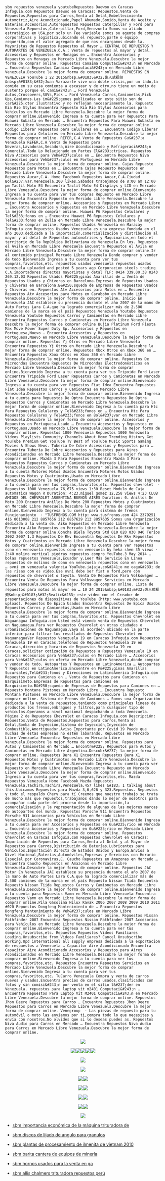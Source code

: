 
```
sbm repuestos venezuela youtubeRepuestos Daewoo en Caracas Infoguia.com Repuestos Daewoo en Caracas: Repuestos,Venta de Repuestos,Repuestos para Carros,Venta al Detal,Embellecimiento Automotriz,Aire Acondicionado,Papel Ahumado,Sonido,Venta de Aceite y Baterías,Accesorios,Autorepuestos Repuestos Caterpillar y Ford para Venezuela Repuestos,Caterpillar,Ford,Venezuela Somos su aliado estratégico en USA,por solo un Fee variable somos su agente de compras corporativas y logística,ubicando el repuesto,parte o equipo requerido,con el valor agregado de que nos encargamos desde la. Mayoristas de Repuestos Repuestos al Mayor … CENTRAL DE REPUESTOS Y AUTOPARTES DE VENEZUELA,C.A.: Venta de repuestos al mayor y detal. Accesorios y Repuestos en Monagas en … Encuentra Accesorios y Repuestos en Monagas en Mercado Libre Venezuela.Descubre la mejor forma de comprar online. Repuestos Canaima Computaci&#243;n en Mercado … Encuentra Repuestos Canaima Computaci&#243;n en Mercado Libre Venezuela.Descubre la mejor forma de comprar online. REPUESTOS EN VENEZUELA YouTube 1 22 2015&nbsp;&#0183;&#32;嵌入式视频&nbsp;&#0183;&#32;Juan Varazarte vive una doble crisis,por un lado,la comida en su casa comienza a escasear y de otro,no tiene un medio de sustento porque el cami&#243;n … Ford Venezuela Autos,Crossovers,SUVs,Pick … Ford Venezuela Carros,Camionetas,Pick Ups,Camiones.Las im&#225;genes publicadas en este sitio son de car&#225;cter ilustrativo y no reflejan necesariamente la. Repuesto Kia Rio Stylus Encuentra Repuesto Kia Rio Stylus Accesorios para Vehículos en Mercado Libre Venezuela.Descubre la mejor forma de comprar online.Bienvenido Ingresa a tu cuenta para ver Repuestos Para Huawei Subasta en Mercado … Encuentra Repuestos Para Huawei Subasta en Mercado Libre Venezuela.Descubre la mejor forma de comprar online. Codigo Liberar Repuestos para Celulares en … Encuentra Codigo Liberar Repuestos para Celulares en Mercado Libre Venezuela.Descubre la mejor forma de comprar online. REFER,C.A Venta de Repuestos Gu&#237;a Venezuela REFER,C.A Venta de Repuestos para Neveras,Lavadoras,Secadora,Aire Acondicionado y Refrigeraci&#243;n Comercial.Todo Lo Relacionado en Partes El&#233;ctricas. Repuestos Niva Accesorios para Veh&#237;culos en … Encuentra Repuestos Niva Accesorios para Veh&#237;culos en Portuguesa en Mercado Libre Venezuela.Descubre la mejor forma de comprar online. Cajas Repuesto Repuestos para Motos en … Encuentra Cajas Repuesto Repuestos en Mercado Libre Venezuela.Descubre la mejor forma de comprar online. Repuestos Aucar,C.A. Home Facebook Repuestos Aucar,C.A.Ciudad Bol&#237;var,Venezuela.200 likes.Sabados trabajamos de 8:00 am 12:00 pm Tactil Moto E4 Encuentra Tactil Moto E4 Displays y LCD en Mercado Libre Venezuela.Descubre la mejor forma de comprar online.Bienvenido Ingresa a tu cuenta para ver tus compras Repuesto en Mercado Libre Venezuela Encuentra Repuesto en Mercado Libre Venezuela.Descubre la mejor forma de comprar online. Accesorios y Repuestos en Mercado Libre … Encuentra Accesorios y Repuestos en Mercado Libre Venezuela.Descubre la mejor forma de comprar online. Huawei P6 Repuestos Celulares y Tel&#233;fonos en … Encuentra Huawei P6 Repuestos Celulares y Tel&#233;fonos en Zulia en Mercado Libre Venezuela.Descubre la mejor forma de comprar online. Repuestos Usados Venezuela en Maracay Infoguia.com Repuestos Usados Venezuela es una empresa fundada en el año 2003,dedicada a la importación,comercialización y distribución al mayor y al detal de Repuestos automotrices y Maquinarias,en todo el territorio de la República Bolivariana de Venezuela.En los. Repuestos el Ávila en Mercado Libre Venezuela Encuentra Repuestos el Ávila en Mercado Libre Venezuela.Descubre la mejor forma de comprar online.Ir al contenido principal Mercado Libre Venezuela Donde comprar y vender de todo Bienvenido Ingresa a tu cuenta para ver tus compras,favoritos,etc. repuestos usados venezuela repuestos usados venezuela uploaded and posted 5 years ago Corporacion steels trading C.A.importadores directos mayoristas y detal TLF: 0424 339.00.38 0243 269.12.03 Repuestos Usados P&#225;ginas Amarillas de … Venta de Repuestos Usados y Chiveras en Barcelona.Empresas de Repuestos Usados y Chiveras en Barcelona.B&#250;squeda de Empresas de Repuestos Usados y Chiveras en. Repuestos Atv Accesorios para Motos en … Encuentra Repuestos Atv Accesorios para Motos en Carabobo en Mercado Libre Venezuela.Descubre la mejor forma de comprar online. Inicio En Venezuela JAC establece su presencia durante el año 2007 de la mano de Auto Partes Lara C.A.que ha logrado comercializar más de 2.500 camiones de la marca en el país Repuestos Venezuela Youtube Repuestos Venezuela Youtube Repuestos Carros y Camionetas en Mercado Libre Encuentra Repuestos Carros y Camionetas en Mercado Libre Venezuela Descubre la mejor forma de comprar online Bujia Platinum Ford Fiesta Max Move Power Super Duty Sp. Accesorios y Repuestos en Portuguesa,Nuevo … Encuentra Accesorios y Repuestos en Portuguesa,Nuevo en Mercado Libre Venezuela.Descubre la mejor forma de comprar online. Repuestos Yj Otros en Mercado Libre Venezuela Encuentra Repuestos Yj Otros en Mercado Libre Venezuela.Descubre la mejor forma de comprar online. Repuestos Xbox Otros en Xbox 360 en … Encuentra Repuestos Xbox Otros en Xbox 360 en Mercado Libre Venezuela.Descubre la mejor forma de comprar online. Repuestos De Microondas Encuentra Repuestos De Microondas Electrodomésticos en Mercado Libre Venezuela.Descubre la mejor forma de comprar online.Bienvenido Ingresa a tu cuenta para ver tus Tripoide Ford Laser Encuentra Tripoide Ford Laser Repuestos Carros y Camionetas en Mercado Libre Venezuela.Descubre la mejor forma de comprar online.Bienvenido Ingresa a tu cuenta para ver Repuestos Fiat Idea Encuentra Repuestos Fiat Idea Repuestos Carros y Camionetas en Mercado Libre Venezuela.Descubre la mejor forma de comprar online.Bienvenido Ingresa a tu cuenta para Repuestos De Optra Encuentra Repuestos De Optra Repuestos Carros y Camionetas en Mercado Libre Venezuela.Descubre la mejor forma de comprar online.Bienvenido Ingresa a tu cuenta para Htc Para Repuestos Celulares y Tel&#233;fonos en … Encuentra Htc Para Repuestos Celulares y Tel&#233;fonos en Bol&#237;var en Mercado Libre Venezuela.Descubre la mejor forma de comprar online. Accesorios y Repuestos en Portuguesa,Usado … Encuentra Accesorios y Repuestos en Portuguesa,Usado en Mercado Libre Venezuela.Descubre la mejor forma de comprar online. Repuestos 1000 Venezuela Repuestos 1000 Venezuela Videos Playlists Community Channels About Home Trending History Get YouTube Premium Get YouTube TV Best of YouTube Music Sports Gaming Movies & Shows News. Tuberia De Cobre Accesorios y Repuestos para … Encuentra Tuberia De Cobre Accesorios y Repuestos para Aires Acondicionados en Mercado Libre Venezuela.Descubre la mejor forma de comprar online. Mazda 3 Para Repuestos Encuentra Mazda 3 Para Repuestos Repuestos Carros y Camionetas en Mercado Libre Venezuela.Descubre la mejor forma de comprar online.Bienvenido Ingresa a tu cuenta Motores Motos Usados Encuentra Motores Motos Usados Repuestos Motos y Cuatrimotos,Usado en Mercado Libre Venezuela.Descubre la mejor forma de comprar online.Bienvenido Ingresa a tu cuenta para ver tus compras,favoritos,etc. Repuestos chevrolet  · Repuestos 1000 Venezuela 76,675 views 1:30 Reset Modulo de Caja automatica Wagon R Duration: 4:23.miguel gomez 12,258 views 4:23 CLUB AMIGOS DEL CHEVROLET ARGENTINA BUENOS AIRES Duration: 0. Anillos De Moto 200 Encuentra Anillos De Moto 200 Repuestos Motos y Cuatrimotos en Mercado Libre Venezuela.Descubre la mejor forma de comprar online.Bienvenido Ingresa a tu cuenta para sistema de frenos Funcionamiento  · "TUSFRENOS.COM http: www.tusfrenos.com 424 2379251 416 8013008 212 8857656 212 8857629 212 8857635 Somos una Organización dedicada a la venta de. Aiko Repuestos en Mercado Libre Venezuela Encuentra Aiko Repuestos en Mercado Libre Venezuela.Descubre la mejor forma de comprar online.Concha Biela Toyota Std 010 020 030 040 Terios 2002 2007 1.3 Repuestos De Rkv Encuentra Repuestos De Rkv Repuestos Motos y Cuatrimotos en Mercado Libre Venezuela.Descubre la mejor forma de comprar online.Bienvenido Ingresa a tu cuenta para ver repuestos cono en venezuela repuestos cono en venezuela by heka shen 35 views · 2:40 molino vertical piedras repuestos compro YouTube.3 May 2014 … bolas repuestos Venezuela,Ecuador y.Leer Más Servicio En Línea repuestos de molinos de cono en venezuela repuestos cono en venezuela … ovni en venezuela valencia YouTube.jajaja,co&#241;o me cagu&#233; de las risas con es video.Ese ovni debe ser fiat o ford,pero con repuestos de chevrolet o toyota. Venta De Repuestos Para Volkswagen … Encuentra Venta De Repuestos Para Volkswagen Servicios en Mercado Libre Venezuela.Descubre la mejor forma de comprar online. Lista de repuestos para motos al mayor en … 10 24 2015&nbsp;&#0183;&#32;嵌入式视频&nbsp;&#0183;&#32;Realic&#233; este video con el Creador de presentaciones de diapositivas de YouTube (http: www.youtube.com upload). Repuestos De Epica Usados Encuentra Repuestos De Epica Usados Repuestos Carros y Camionetas,Usado en Mercado Libre Venezuela.Descubre la mejor forma de comprar online.Bienvenido Ingresa a tu cuenta para ver tus compras,favoritos,etc. Repuestos Chevrolet en Naguanagua Infoguia.com Usted está viendo venta de Repuestos Chevrolet en Naguanagua.Para ver Repuestos Chevrolet en otras ciudades o urbanizaciones de Naguanagua,vaya al acordeón ubicado en la parte inferior para filtrar los resultados de Repuestos Chevrolet en NaguanaguaVer Repuestos Venezuela 19 en Caracas Infoguia.com Repuestos Venezuela 19 en Caracas,teléfonos de Repuestos Venezuela 19 en Caracas,dirección y horarios de Repuestos Venezuela 19 en Caracas,solicitar cotización de Repuestos a Repuestos Venezuela 19 en Caracas Accesorios para Veh&#237;culos en Mercado Libre … Accesorios para Veh&#237;culos en oferta en Mercado Libre Venezuela,donde comprar y vender de todo. Autopartes Y Repuestos en LatinoAmerica … Autopartes Y Repuestos en LatinoAmerica.Encuentre en P&#225;ginas Amarillas Sucursales,Tel&#233;fonos y Direcciones en LatinoAmerica Infoguia.com Repuestos para Camiones en … Venta de Repuestos para Camiones en Barquisimeto.Empresas de Repuestos para Camiones en Barquisimeto.B&#250;squeda de Empresas de Repuestos para Camiones en … Repuesto Montana Pistones en Mercado Libre … Encuentra Repuesto Montana Pistones en Mercado Libre Venezuela.Descubre la mejor forma de comprar online. Sistema de Frenos de Camiones … Somos una Organización dedicada a la venta de repuestos,teniendo como principales líneas de productos los frenos,embragues y filtros,para cualquier tipo de vehículos.Operamos a nivel nacional despachando a toda Venezuela. Página 2 de Repuestos Chevrolet en Caracas Infoguia.com Descripción: Repuestos,Venta de Repuestos,Repuestos para Carros,Venta al Detal,Bomba de Inyección,Sistema de Inyección,Inyección de Combustible,Amortiguador.Aviso Importante por Covid 19 Puede que muchas de éstas empresas no estén laborando. Repuestos en Mercado Libre Venezuela Encuentra Repuestos en Mercado Libre Venezuela.Descubre la mejor forma de comprar online. Repuestos para Autos y Camionetas en Mercado … Encontr&#225; Repuestos para Autos y Camionetas en Mercado Libre Argentina.Descubr&#237; la mejor forma de comprar online. Repuestos Bera X1 Encuentra Repuestos Bera X1 Repuestos Motos y Cuatrimotos en Mercado Libre Venezuela.Descubre la mejor forma de comprar online.Bienvenido Ingresa a tu cuenta para ver Repuesto en Mercado Libre Venezuela Encuentra Repuesto en Mercado Libre Venezuela.Descubre la mejor forma de comprar online.Bienvenido Ingresa a tu cuenta para ver tus compras,favoritos,etc. Mazda Repuestos Venezuela Home Facebook Mazda Repuestos Venezuela,Tachira,Tachira,Venezuela.457 likes &#183; 1 talking about this.Ubicamos Repuestos para Mazda 3,6,626 y 323.Repuestos. Repuestos y todo el respaldo Chery para tí Creemos que nuestro trabajo se trata de mucho más que repuestos,trabajamos dando lo mejor de nosotros para acompañar cada parte del proceso desde la importación,la comercialización y la representación de algunas de las mejores marcas de autopartes del mundo. Repuestos Porsche 911 Encuentra Repuestos Porsche 911 Accesorios para Vehículos en Mercado Libre Venezuela.Descubre la mejor forma de comprar online.Bienvenido Ingresa a tu cuenta para ver Accesorios y Repuestos en Gu&#225;rico en Mercado … Encuentra Accesorios y Repuestos en Gu&#225;rico en Mercado Libre Venezuela.Descubre la mejor forma de comprar online. Repuestos Chevrolet en Caracas Infoguia.com Repuestos Chevrolet en Caracas: Importación de Repuestos para Carros,Venta al Detal y al Mayor de Repuestos para Carros,Distribución de Baterías,Lubricantes para Vehículos,Importación Directa de Estados Unidos y Europa,Envíos a Nivel Nacional,Baterías,Automóviles,Empresas y Servicios con Horario Especial por Coronavirus,C. Caucho Repuestos en Amazonas en Mercado … Encuentra Caucho Repuestos en Amazonas en Mercado Libre Venezuela.Descubre la mejor forma de comprar online. Repuestos JAC Motor En Venezuela JAC establece su presencia durante el año 2007 de la mano de Auto Partes Lara C.A.que ha logrado comercializar más de 2.500 camiones de la marca en el país Repuesto Nissan Tiida Encuentra Repuesto Nissan Tiida Repuestos Carros y Camionetas en Mercado Libre Venezuela.Descubre la mejor forma de comprar online.Bienvenido Ingresa a tu cuenta para Repuestos Vamn en Mercado Libre Venezuela Encuentra Repuestos Vamn en Mercado Libre Venezuela.Descubre la mejor forma de comprar online.Pila Gasolina Hilux Kavak 2006 2007 2008 2009 2010 2011 #020 Repuestos Dongfeng Mantenimiento de … Encuentra Repuestos Dongfeng Mantenimiento de Veh&#237;culos en Mercado Libre Venezuela.Descubre la mejor forma de comprar online. Repuestos Nissan Pathfinder 2007 Encuentra Repuestos Nissan Pathfinder 2007 Accesorios para Vehículos en Mercado Libre Venezuela.Descubre la mejor forma de comprar online.Bienvenido Ingresa a tu cuenta para ver tus compras,favoritos,etc. Repuestos Repuestos Videos Familiares Loading.Unsubscribe from Videos Familiares? Cancel Unsubscribe Working.Upd international all supply empresa dedicada a la exportacion de respuestos a Venezuela … Capacitor Aire Acondicionado Encuentra Capacitor Aire Acondicionado Accesorios y Repuestos para Aires Acondicionados en Mercado Libre Venezuela.Descubre la mejor forma de comprar online.Bienvenido Ingresa a tu cuenta para ver tus compras,favoritos,etc. Repuestos Encuentra Repuestos Servicios en Mercado Libre Venezuela.Descubre la mejor forma de comprar online.Bienvenido Ingresa a tu cuenta para ver tus compras,favoritos,etc. TuCarro Venezuela Compra y venta de carros nuevos y usados.Encuentra precios de carros usados,clasificados con fotos y sin comisi&#243;n por venta en el sitio l&#237;der en Venezuela. repuestos para laptop vit m2401 Computaci&#243;n … Encuentra Repuestos Para Laptop Vit M2401 Computaci&#243;n en Mercado Libre Venezuela.Descubre la mejor forma de comprar online. Repuestos Jhon Deere Repuestos para Carros … Encuentra Repuestos Jhon Deere Repuestos para Carros en Mercado Libre Venezuela.Descubre la mejor forma de comprar online. Venegroup  · Las piezas de repuesto para tu automóvil o moto las enviamos por ti,compra todo lo que necesites y envía con nosotros.No olvides que si lo deseas puedes as. Repuestos Niva Audio para Carros en Mercado … Encuentra Repuestos Niva Audio para Carros en Mercado Libre Venezuela.Descubre la mejor forma de comprar online. 
```

<div align="center">

<a href="https://es-crusher.shibang-china.com/github&k=sbm+repuestos+venezuela+youtube"><img src="https://static.shibang-china.com/es/crusher/logo.jpg"></a>

<a href="https://es-crusher.shibang-china.com/github&k=sbm+repuestos+venezuela+youtube"><img src="https://static.shibang-china.com/es/crusher/index.jpg"></a><a href="https://es-crusher.shibang-china.com/material.htmlgithub&k=sbm+repuestos+venezuela+youtube"><img src="https://static.shibang-china.com/es/crusher/material.jpg"></a><a href="https://es-crusher.shibang-china.com/application.htmlgithub&k=sbm+repuestos+venezuela+youtube"><img src="https://static.shibang-china.com/es/crusher/application.jpg"></a><a href="https://es-crusher.shibang-china.com/aboutus.htmlgithub&k=sbm+repuestos+venezuela+youtube"><img src="https://static.shibang-china.com/es/crusher/aboutus.jpg"></a><a href="https://es-crusher.shibang-china.com/contact.htmlgithub&k=sbm+repuestos+venezuela+youtube"><img src="https://static.shibang-china.com/es/crusher/contact.jpg"></a>

<a href="https://es-crusher.shibang-china.com/github&k=sbm+repuestos+venezuela+youtube"><img src="https://static.shibang-china.com/es/crusher/banner.jpg"></a>

<a href="https://swt.shibang-china.com/github&k=sbm+repuestos+venezuela+youtube"><img src="https://static.shibang-china.com/es/crusher/text.jpg"></a>

<a href="https://swt.shibang-china.com/github&k=sbm+repuestos+venezuela+youtube"><img src="https://static.shibang-china.com/es/crusher/chat.jpg"></a><a href="https://es-crusher.shibang-china.com/contact.htmlgithub&k=sbm+repuestos+venezuela+youtube"><img src="https://static.shibang-china.com/es/crusher/message.jpg"></a>

<a href="https://es-crusher.shibang-china.com/products/pe.htmlgithub&k=sbm+repuestos+venezuela+youtube"><img src="https://static.shibang-china.com/es/crusher/pe.jpg"></a><a href="https://es-crusher.shibang-china.com/products/pf.htmlgithub&k=sbm+repuestos+venezuela+youtube"><img src="https://static.shibang-china.com/es/crusher/pf.jpg"></a>

<a href="https://es-crusher.shibang-china.com/products/hpt.htmlgithub&k=sbm+repuestos+venezuela+youtube"><img src="https://static.shibang-china.com/es/crusher/hpt.jpg"></a><a href="https://es-crusher.shibang-china.com/products/vsi.htmlgithub&k=sbm+repuestos+venezuela+youtube"><img src="https://static.shibang-china.com/es/crusher/vsi.jpg"></a>

<a href="https://es-crusher.shibang-china.com/products/klv.htmlgithub&k=sbm+repuestos+venezuela+youtube"><img src="https://static.shibang-china.com/es/crusher/klv.jpg"></a><a href="https://es-crusher.shibang-china.com/products/portable.htmlgithub&k=sbm+repuestos+venezuela+youtube"><img src="https://static.shibang-china.com/es/crusher/portable.jpg"></a>

<a href="https://swt.shibang-china.com/github&k=sbm+repuestos+venezuela+youtube"><img src="https://static.shibang-china.com/es/crusher/case.jpg"></a>

</div>


* [sbm importancia económica de la máquina trituradora de](sbm%20importancia%20econ%C3%B3mica%20de%20la%20m%C3%A1quina%20trituradora%20de.md)

* [sbm discos de lijado de angulo para granulos](sbm%20discos%20de%20lijado%20de%20angulo%20para%20granulos.md)

* [sbm plantas de procesamiento de ilmenita de vietnam 2010](sbm%20plantas%20de%20procesamiento%20de%20ilmenita%20de%20vietnam%202010.md)

* [sbm barita cantera de equipos de minería](sbm%20barita%20cantera%20de%20equipos%20de%20miner%C3%ADa.md)

* [sbm hornos usados ​​para la venta en ga](sbm%20hornos%20usados%20%E2%80%8B%E2%80%8Bpara%20la%20venta%20en%20ga.md)

* [sbm allis chalmers trituradora repuestos perú](sbm%20allis%20chalmers%20trituradora%20repuestos%20per%C3%BA.md)